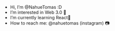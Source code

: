 - Hi, I’m @NahueTomas :D
- I’m interested in Web 3.0 👀
- I’m currently learning React🌱
- How to reach me: @nahuetomas (instagram) 📷
